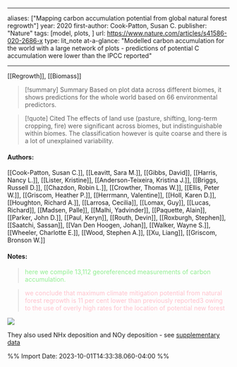   
---
aliases: ["Mapping carbon accumulation potential from global natural forest regrowth"] 
year: 2020 
first-author: Cook-Patton, Susan C.
publisher: "Nature" 
tags: [model, plots, ]
url: https://www.nature.com/articles/s41586-020-2686-x 
type: lit_note
at-a-glance: "Modelled carbon accumulation for the world with a large network of plots - predictions of potential C accumulation were lower than the IPCC reported"

--- 

[[Regrowth]], [[Biomass]]

>[!summary] Summary
>Based on plot data across different biomes, it shows predictions for the whole world based on 66 environmental predictors.

>[!quote] Cited
>The effects of land use (pasture, shifting, long-term cropping, fire) were significant across biomes, but indistinguishable within biomes. The classification however is quite coarse and there is a lot of unexplained variability.

#### Authors:
[[Cook-Patton, Susan C.]], [[Leavitt, Sara M.]], [[Gibbs, David]], [[Harris, Nancy L.]], [[Lister, Kristine]], [[Anderson-Teixeira, Kristina J.]], [[Briggs, Russell D.]], [[Chazdon, Robin L.]], [[Crowther, Thomas W.]], [[Ellis, Peter W.]], [[Griscom, Heather P.]], [[Herrmann, Valentine]], [[Holl, Karen D.]], [[Houghton, Richard A.]], [[Larrosa, Cecilia]], [[Lomax, Guy]], [[Lucas, Richard]], [[Madsen, Palle]], [[Malhi, Yadvinder]], [[Paquette, Alain]], [[Parker, John D.]], [[Paul, Keryn]], [[Routh, Devin]], [[Roxburgh, Stephen]], [[Saatchi, Sassan]], [[Van Den Hoogen, Johan]], [[Walker, Wayne S.]], [[Wheeler, Charlotte E.]], [[Wood, Stephen A.]], [[Xu, Liang]], [[Griscom, Bronson W.]]
#### Notes:
 
> <span style="color: #90EE90">here we compile 13,112 georeferenced measurements of carbon accumulation.</span> 

> <span style="color: #FFC0CB">we conclude that maximum climate mitigation potential from natural forest regrowth is 11 per cent lower than previously reported3 owing to the use of overly high rates for the location of potential new forest</span>

![](https://i.imgur.com/QxYCiCF.png)

They also used NHx deposition and NOy deposition - see [supplementary data](https://static-content.springer.com/esm/art%3A10.1038%2Fs41586-020-2686-x/MediaObjects/41586_2020_2686_MOESM1_ESM.pdf)

%% Import Date: 2023-10-01T14:33:38.060-04:00 %%
